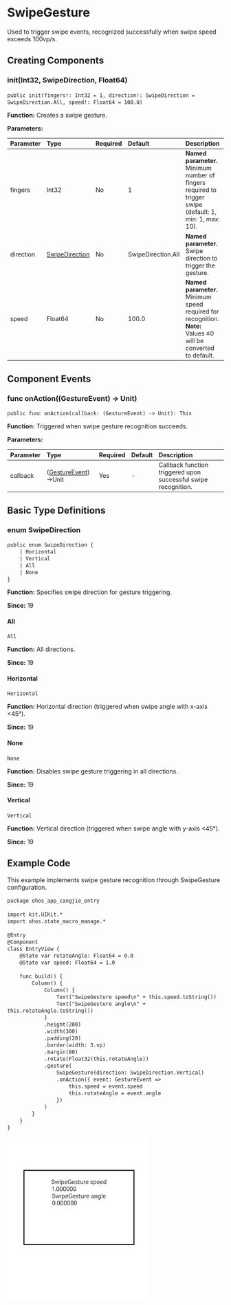 # SwipeGesture

Used to trigger swipe events, recognized successfully when swipe speed exceeds 100vp/s.

## Creating Components

### init(Int32, SwipeDirection, Float64)

```cangjie
public init(fingers!: Int32 = 1, direction!: SwipeDirection = SwipeDirection.All, speed!: Float64 = 100.0)
```

**Function:** Creates a swipe gesture.

**Parameters:**

| Parameter | Type | Required | Default | Description |
|:---|:---|:---|:---|:---|
| fingers | Int32 | No | 1 | **Named parameter.** Minimum number of fingers required to trigger swipe (default: 1, min: 1, max: 10). |
| direction | [SwipeDirection](#enum-swipedirection) | No | SwipeDirection.All | **Named parameter.** Swipe direction to trigger the gesture. |
| speed | Float64 | No | 100.0 | **Named parameter.** Minimum speed required for recognition.<br/>**Note:** Values ≤0 will be converted to default. |

## Component Events

### func onAction((GestureEvent) -> Unit)

```cangjie
public func onAction(callback: (GestureEvent) -> Unit): This
```

**Function:** Triggered when swipe gesture recognition succeeds.

**Parameters:**

| Parameter | Type | Required | Default | Description |
|:---|:---|:---|:---|:---|
| callback | ([GestureEvent](./cj-universal-gesture-bind.md#class-gestureevent))->Unit | Yes | - | Callback function triggered upon successful swipe recognition. |

## Basic Type Definitions

### enum SwipeDirection

```cangjie
public enum SwipeDirection {
    | Horizontal
    | Vertical
    | All
    | None
}
```

**Function:** Specifies swipe direction for gesture triggering.

**Since:** 19

#### All

```cangjie
All
```

**Function:** All directions.

**Since:** 19

#### Horizontal

```cangjie
Horizontal
```

**Function:** Horizontal direction (triggered when swipe angle with x-axis <45°).

**Since:** 19

#### None

```cangjie
None
```

**Function:** Disables swipe gesture triggering in all directions.

**Since:** 19

#### Vertical

```cangjie
Vertical
```

**Function:** Vertical direction (triggered when swipe angle with y-axis <45°).

**Since:** 19

## Example Code

This example implements swipe gesture recognition through SwipeGesture configuration.

<!-- run -->

```cangjie
package ohos_app_cangjie_entry

import kit.UIKit.*
import ohos.state_macro_manage.*

@Entry
@Component
class EntryView {
    @State var rotateAngle: Float64 = 0.0
    @State var speed: Float64 = 1.0

    func build() {
        Column() {
            Column() {
                Text("SwipeGesture speed\n" + this.speed.toString())
                Text("SwipeGesture angle\n" + this.rotateAngle.toString())
            }
            .height(200)
            .width(300)
            .padding(20)
            .border(width: 3.vp)
            .margin(80)
            .rotate(Float32(this.rotateAngle))
            .gesture(
                SwipeGesture(direction: SwipeDirection.Vertical)
                .onAction({ event: GestureEvent =>
                    this.speed = event.speed
                    this.rotateAngle = event.angle
                })
            )
        }
    }
}
```

![swipe](figures/swipe_gesture.gif)